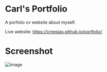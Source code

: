 # Carl's Portfolio
 A porfolio cv website about myself.

 Live website: https://cmesias.github.io/portfolio/

# Screenshot
![image](https://github.com/user-attachments/assets/c4ff33b9-f882-4c12-b4a8-106d1f734cea)

